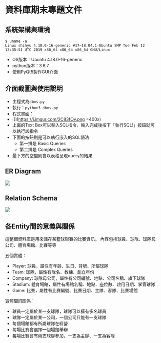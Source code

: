 # 資料庫期末專題文件

## 系統架構與環境
```
$ uname -a
Linux shihyu 4.18.0-16-generic #17~18.04.1-Ubuntu SMP Tue Feb 12 13:35:51 UTC 2019 x86_64 x86_64 x86_64 GNU/Linux
```
- OS版本：Ubuntu 4.18.0-16-generic
- python版本：3.6.7
- 使用PyQt5製作GUI介面

## 介面截圖與使用說明

- 主程式為```dbms.py```
- 執行：```python3 dbms.py```
- 程式畫面：
- ![](https://i.imgur.com/2C83fOv.png =400x)
- 上面的Text Box可以輸入SQL指令，輸入完成後按下「執行SQL!」按鈕就可以執行該指令
- 下面的按鈕則是可以執行嵌入的SQL語法
    - 第一排是 Basic Queries
    - 第二排是 Complex Queries
- 最下方的空間則會以表格呈現query的結果

## ER Diagram
![](https://i.imgur.com/cpLmU4h.png)

## Relation Schema
![](https://i.imgur.com/T00jfbf.png)

## 各Entity間的意義與關係
這整個資料庫是用來儲存某籃球聯賽的比賽資訊。
內容包括球員、球隊、球隊母公司、體育場館、比賽等等

五個實體：
- Player: 球員，屬性有年齡、生日、背號、所屬球隊
- Team: 球隊，屬性有隊名、教練、創立年份
- Company: 球隊母公司，屬性有公司編號、地點、公司名稱、旗下球隊
- Stadium: 體育場館，屬性有場館名稱、地點、座位數、啟用日期、掌管球隊
- Game: 比賽，屬性有比賽編號、比賽日期、主隊、客隊、比賽場館

實體間的關係：
- 球員一定屬於某一支球隊，球隊可以擁有多名球員
- 球隊一定屬於某一公司，一個公司只能有一支球隊
- 每個場館都有所屬球隊在經營
- 每場比賽會選擇一個場館舉辦
- 每場比賽會有兩支球隊參加，一支為主隊、一支為客隊

